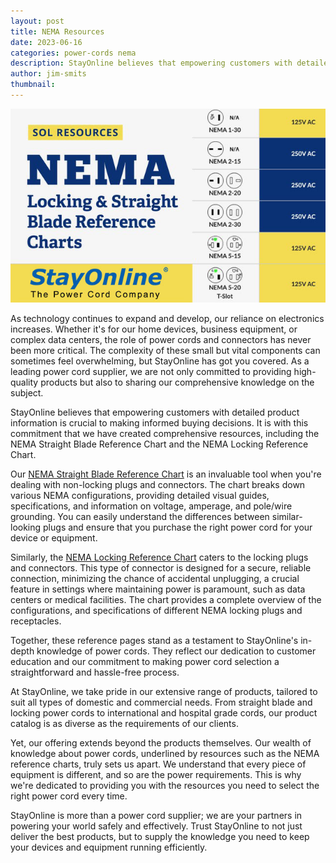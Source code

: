 ```yaml
---
layout: post
title: NEMA Resources
date: 2023-06-16
categories: power-cords nema
description: StayOnline believes that empowering customers with detailed product information is crucial to making informed buying decisions. It is with this commitment that we have created comprehensive resources, including the NEMA Straight Blade Reference Chart and the NEMA Locking Reference Chart.
author: jim-smits
thumbnail:
---
```

![NEMA Resources](/assets/images/posts/SOL_NEMA%20Resources.jpg "NEMA Resources")

As technology continues to expand and develop, our reliance on electronics increases. Whether it's for our home devices, business equipment, or complex data centers, the role of power cords and connectors has never been more critical. The complexity of these small but vital components can sometimes feel overwhelming, but StayOnline has got you covered. As a leading power cord supplier, we are not only committed to providing high-quality products but also to sharing our comprehensive knowledge on the subject.

StayOnline believes that empowering customers with detailed product information is crucial to making informed buying decisions. It is with this commitment that we have created comprehensive resources, including the NEMA Straight Blade Reference Chart and the NEMA Locking Reference Chart.

Our [NEMA Straight Blade Reference Chart](https://www.stayonline.com/product-resources/nema-straight-blade-reference-chart.asp) is an invaluable tool when you're dealing with non-locking plugs and connectors. The chart breaks down various NEMA configurations, providing detailed visual guides, specifications, and information on voltage, amperage, and pole/wire grounding. You can easily understand the differences between similar-looking plugs and ensure that you purchase the right power cord for your device or equipment.

Similarly, the [NEMA Locking Reference Chart](https://www.stayonline.com/product-resources/nema-locking-reference-chart.asp) caters to the locking plugs and connectors. This type of connector is designed for a secure, reliable connection, minimizing the chance of accidental unplugging, a crucial feature in settings where maintaining power is paramount, such as data centers or medical facilities. The chart provides a complete overview of the configurations, and specifications of different NEMA locking plugs and receptacles.

Together, these reference pages stand as a testament to StayOnline's in-depth knowledge of power cords. They reflect our dedication to customer education and our commitment to making power cord selection a straightforward and hassle-free process.

At StayOnline, we take pride in our extensive range of products, tailored to suit all types of domestic and commercial needs. From straight blade and locking power cords to international and hospital grade cords, our product catalog is as diverse as the requirements of our clients.

Yet, our offering extends beyond the products themselves. Our wealth of knowledge about power cords, underlined by resources such as the NEMA reference charts, truly sets us apart. We understand that every piece of equipment is different, and so are the power requirements. This is why we're dedicated to providing you with the resources you need to select the right power cord every time.

StayOnline is more than a power cord supplier; we are your partners in powering your world safely and effectively. Trust StayOnline to not just deliver the best products, but to supply the knowledge you need to keep your devices and equipment running efficiently.